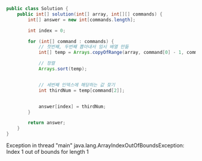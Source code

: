 ```java
public class Solution {
	public int[] solution(int[] array, int[][] commands) {
		int[] answer = new int[commands.length];

		int index = 0;

		for (int[] command : commands) {
			// 첫번째, 두번째 뽑아내서 임시 배열 만듦
			int[] temp = Arrays.copyOfRange(array, command[0] - 1, command[1]);

			// 정렬
			Arrays.sort(temp);


			// 세번째 인덱스에 해당하는 값 찾기
			int thirdNum = temp[command[2]];


			answer[index] = thirdNum;
		}

		return answer;
	}
}
```

Exception in thread "main" java.lang.ArrayIndexOutOfBoundsException: Index 1 out of bounds for length 1
